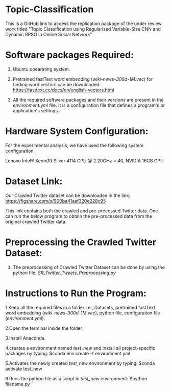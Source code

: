 # Topic-Classification
This is a GitHub link to access the replication package of the under review work titled "Topic Classification using Regularized Variable-Size CNN and Dynamic BPSO in Online Social Network"

# Software packages Required:

1. Ubuntu opearating system.

2. Pretrained fastText word embedding (*wiki-news-300d-1M.vec*) for finding word vectors can be downloaded
  https://fasttext.cc/docs/en/english-vectors.html
  
3. All the required software packages and their versions are present in the *environment.yml* file. It is a configuration file that defines a program's or application's settings.

# Hardware System Configuration:

For the experimental analysis, we have used the following system configuration:

Lenovo Intel® Xeon(R) Silver 4114 CPU @ 2.20GHz × 40, NVIDIA 16GB GPU

# Dataset Link:

Our Crawled Twitter dataset can be downloaded in the link: https://figshare.com/s/900ba41aaf320e228c95

This link contains both the crawled and pre-processed Twitter data. One can run the below program to obtain the pre-processed data from the original crawled Twitter data.

# Preprocessing the Crawled Twitter Dataset:

1. The preprocessing of Crawled Twitter Dataset can be done by using the python file: *SR_Twitter_Tweets_Preprocessing.py*

# Instructions to Run the Program:

1.Keep all the required files in a folder i.e., Datasets, pretrained fastText word embedding (*wiki-news-300d-1M.vec*), python file, configuration        file (*environment.yml*).

2.Open the terminal inside the folder.

3.Install Anaconda.

4.creates a environment named *test_new* and install all project-specific packages by typing:
  $conda env create -f environment.yml
  
5.Activates the newly created *test_new* environment by typing:
  $conda activate test_new
  
6.Runs the python file as a script in *test_new* environment:
  $python filename.py
